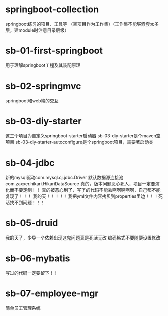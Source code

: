 # springboot-collection
springboot练习的项目、工具等
（空项目作为工作集）（工作集不能够嵌套太多层，建module时注意目录层级）
# sb-01-first-springboot
用于理解springboot工程及其装配原理
# sb-02-springmvc
springboot和web端的交互
# sb-03-diy-starter
这三个项目为自定义springboot-starter启动器
sb-03-diy-starter是个maven空项目
sb-03-diy-starter-autoconfigure是个springboot项目，需要著启动类
# sb-04-jdbc
新的mysql驱动com.mysql.cj.jdbc.Driver
默认数据源连接池com.zaxxer.hikari.HikariDataSource
真的，版本问题恶心死人，项目一定要演化而不要定制！！
真的被恶心到了，写了的代码不能丢啊啊啊啊啊，自己都不能复现了！！！
我的天！！！！！我把yml文件内容拷贝到properties里边！！！死活找不到问题！！！
# sb-05-druid
我的天了，少导一个依赖出现这鬼问题真是死活无改
编码格式不要随便设置修改
# sb-06-mybatis
写过的代码一定要留下！！
# sb-07-employee-mgr
简单员工管理系统

